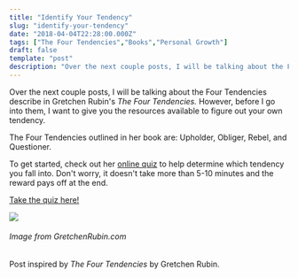 ```yaml
---
title: "Identify Your Tendency"
slug: "identify-your-tendency"
date: "2018-04-04T22:28:00.000Z"
tags: ["The Four Tendencies","Books","Personal Growth"]
draft: false
template: "post"
description: "Over the next couple posts, I will be talking about the Four Tendencies describe in Gretchen Rubin's *The Four Tendencies.* However, before I go into them, I want to give you the resources available..."
---
```


Over the next couple posts, I will be talking about the Four Tendencies describe in Gretchen Rubin's *The Four Tendencies.* However, before I go into them, I want to give you the resources available to figure out your own tendency.

The Four Tendencies outlined in her book are: Upholder, Obliger, Rebel, and Questioner.

To get started, check out her [online quiz](http://www.bit.ly/HabitsQuiz) to help determine which tendency you fall into. Don't worry, it doesn't take more than 5-10 minutes and the reward pays off at the end.

[Take the quiz here!](http://www.bit.ly/HabitsQuiz)

![](/uploads/2018/04/04/four-tendencies.jpg)

###### Image from GretchenRubin.com

Post inspired by *The Four Tendencies* by Gretchen Rubin.
